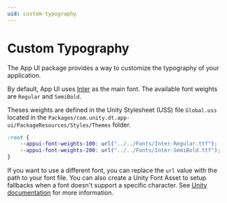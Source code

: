 ```yaml
---
uid: custom-typography
---
```


# Custom Typography

The App UI package provides a way to customize the typography of your application.

By default, App UI uses [Inter](https://rsms.me/inter/) as the main font. The available font weights are `Regular` and `SemiBold`.

Theses weights are defined in the Unity Stylesheet (USS) file `Global.uss` located in the `Packages/com.unity.dt.app-ui/PackageResources/Styles/Themes` folder.

```css
:root {
    --appui-font-weights-100: url("../../Fonts/Inter-Regular.ttf");
    --appui-font-weights-200: url("../../Fonts/Inter-SemiBold.ttf");
}
```

If you want to use a different font, you can replace the `url` value with the path to your font file. You can also create a Unity Font Asset to setup fallbacks when a font doesn't support a specific character. See [Unity documentation](https://docs.unity3d.com/Manual/class-Font.html) for more information.